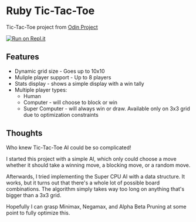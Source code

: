 # Ruby Tic-Tac-Toe

Tic-Tac-Toe project from [Odin Project](https://www.theodinproject.com/lessons/ruby-tic-tac-toe)

[![Run on Repl.it](https://repl.it/badge/github/KTohara/ruby_tictactoe)](https://replit.com/@KenTohara/rubytictactoe)

## Features

* Dynamic grid size - Goes up to 10x10
* Muliple player support - Up to 8 players
* Stats display - shows a simple display with a win tally
* Multiple player types:
  - Human
  - Computer - will choose to block or win
  - Super Computer - will always win or draw. Available only on 3x3 grid due to optimization constraints

## Thoughts

Who knew Tic-Tac-Toe AI could be so complicated!

I started this project with a simple AI, which only could choose a move whether it should take a winning move, a blocking move, or a random move.

Afterwards, I tried implementing the Super CPU AI with a data structure. It works, but it turns out that there's a whole lot of possible board combinations. The algorithm simply takes way too long on anything that's bigger than a 3x3 grid.

Hopefully I can grasp Minimax, Negamax, and Alpha Beta Pruning at some point to fully optimize this.